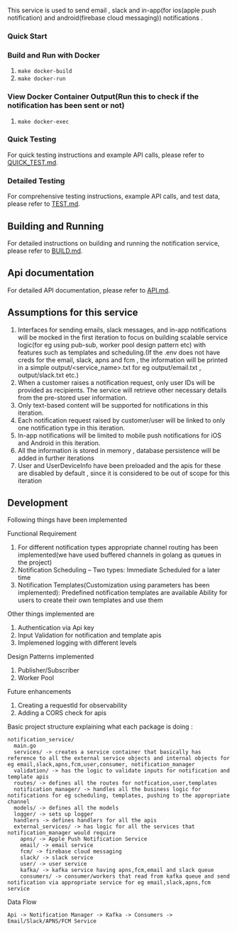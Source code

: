 This service is used to send email , slack and in-app(for ios(apple push notification) and android(firebase cloud messaging)) notifications .

### Quick Start

### Build and Run with Docker
1. `make docker-build`
2. `make docker-run`

### View Docker Container Output(Run this to check if the notification has been sent or not)
1. `make docker-exec`

### Quick Testing

For quick testing instructions and example API calls, please refer to [QUICK_TEST.md](QUICK_TEST.md).

### Detailed Testing

For comprehensive testing instructions, example API calls, and test data, please refer to [TEST.md](TEST.md). 

## Building and Running

For detailed instructions on building and running the notification service, please refer to [BUILD.md](BUILD.md).

## Api documentation 

For detailed API documentation, please refer to [API.md](API.md).

## Assumptions for this service

1. Interfaces for sending emails, slack messages, and in-app notifications will be mocked in the first iteration to focus on building scalable service logic(for eg using pub-sub, worker pool design pattern etc) with features such as templates and scheduling.(If the .env does not have creds for the email, slack, apns and fcm , the information will be printed in a simple output/<service_name>.txt for eg output/email.txt , output/slack.txt etc.)
2. When a customer raises a notification request, only user IDs will be provided as recipients. The service will retrieve other necessary details from the pre-stored user information.
3. Only text-based content will be supported for notifications in this iteration.
4. Each notification request raised by customer/user will be linked to only one notification type in this iteration.
5. In-app notifications will be limited to mobile push notifications for iOS and Android in this iteration.
6. All the information is stored in memory , database persistence will be added in further iterations
7. User and UserDeviceInfo have been preloaded and the apis for these are disabled by default , since it is considered to be out of scope for this iteration

## Development

Following things have been implemented 

Functional Requirement
1. For different notification types appropriate channel routing has been implemented(we have used buffered channels in golang as queues in the project)
2. Notification Scheduling – Two types:
    Immediate
    Scheduled for a later time
3. Notification Templates(Customization using parameters has been implemented):
    Predefined notification templates are available
    Ability for users to create their own templates and use them

Other things implemented are
1. Authentication via Api key
2. Input Validation for notification and template apis
3. Implemened logging with different levels 

Design Patterns implemented
1. Publisher/Subscriber
2. Worker Pool

Future enhancements 
1. Creating a requestId for observability 
2. Adding a CORS check for apis

Basic project structure explaining what each package is doing :

```
notification_service/
  main.go
  services/ -> creates a service container that basically has reference to all the external service objects and internal objects for eg email,slack,apns,fcm,user,consumer, notification_manager
  validation/ -> has the logic to validate inputs for notification and template apis
  routes/ -> defines all the routes for notfication,user,templates
  notification_manager/ -> handles all the business logic for notifications for eg scheduling, templates, pushing to the appropriate channel
  models/ -> defines all the models
  logger/ -> sets up logger 
  handlers -> defines handlers for all the apis
  external_services/ -> has logic for all the services that notification_manager would require
    apns/ -> Apple Push Notification Service
    email/ -> email service
    fcm/ -> firebase cloud messaging 
    slack/ -> slack service
    user/ -> user service 
    kafka/ -> kafka service having apns,fcm,email and slack queue
    consumers/ -> consumer/workers that read from kafka queue and send notification via appropriate service for eg email,slack,apns,fcm service
```

Data Flow

```
Api -> Notification Manager -> Kafka -> Consumers -> Email/Slack/APNS/FCM Service
```